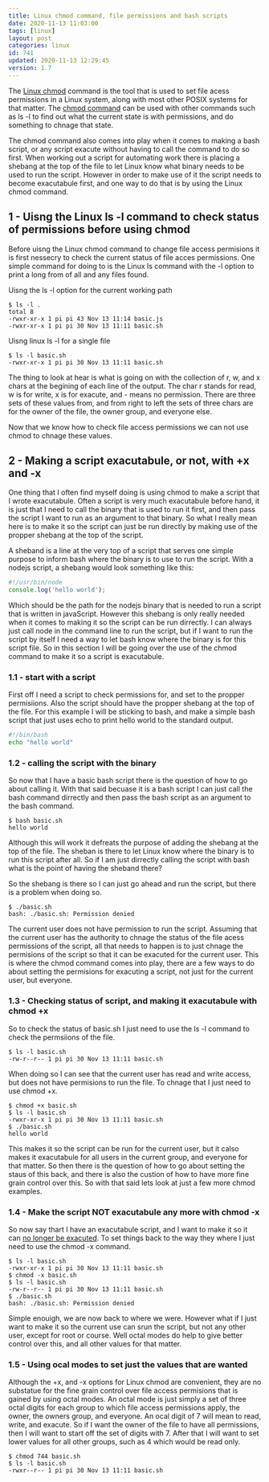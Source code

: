 ```yaml
---
title: Linux chmod command, file permissions and bash scripts
date: 2020-11-13 11:03:00
tags: [linux]
layout: post
categories: linux
id: 741
updated: 2020-11-13 12:29:45
version: 1.7
---
```


The [Linux chmod](https://man7.org/linux/man-pages/man1/chmod.1.html) command is the tool that is used to set file acess permissions in a Linux system, along with most other POSIX systems for that matter. The [chmod command](https://www.howtogeek.com/437958/how-to-use-the-chmod-command-on-linux/) can be used with other commands such as ls -l to find out what the current state is with permissions, and do something to chnage that state.

The chmod command also comes into play when it comes to making a bash script, or any script exacute without having to call the command to do so first. When working out a script for automating work there is placing a shebang at the top of the file to let Linux know what binary needs to be used to run the script. However in order to make use of it the script needs to become exacutabule first, and one way to do that is by using the Linux chmod command.

<!-- more -->

## 1 - Uisng the Linux ls -l command to check status of permissions before using chmod

Before uisng the Linux chmod command to change file access permisions it is first nessecry to check the current status of file acces permissions. One simple command for doing to is the Linux ls command with the -l option to print a long from of all and any files found.


Uisng the ls -l option for the current working path

```
$ ls -l .
total 8
-rwxr-xr-x 1 pi pi 43 Nov 13 11:14 basic.js
-rwxr-xr-x 1 pi pi 30 Nov 13 11:11 basic.sh
```

Uisng linux ls -l for a single file

```
$ ls -l basic.sh
-rwxr-xr-x 1 pi pi 30 Nov 13 11:11 basic.sh
```

The thing to look at hear is what is going on with the collection of r, w, and x chars at the begining of each line of the output. The char r stands for read, w is for write, x is for exacute, and - means no permission. There are three sets of these values from, and from right to left the sets of three chars are for the owner of the file, the owner group, and everyone else.

Now that we know how to check file access permissions we can not use chmod to chnage these values.

## 2 - Making a script exacutabule, or not, with +x and -x

One thing that I often find myself doing is using chmod to make a script that I wrote exacutabule. Often a script is very much exacutabule before hand, it is just that I need to call the binary that is used to run it first, and then pass the script I want to run as an argument to that binary. So what I really mean here is to make it so the script can just be run directly by making use of the propper shebang at the top of the script.

A sheband is a line at the very top of a script that serves one simple purpose to inform bash where the binary is to use to run the script. With a nodejs script, a shebang would look something like this:

```js
#!/usr/bin/node
console.log('hello world');
```

Which should be the path for the nodejs binary that is needed to run a script that is written in javaScript. However this shebang is only really needed when it comes to making it so the script can be run dirrectly. I can always just call node in the command line to run the script, but if I want to run the script by itself I need a way to let bash know where the binary is for this script file. So in this section I will be going over the use of the chmod command to make it so a script is exacutabule.

### 1.1 - start with a script

First off I need a script to check permissions for, and set to the propper permisiions. Also the script should have the propper shebang at the top of the file. For this example I will be sticking to bash, and make a simple bash script that just uses echo to print hello world to the standard output.

```bash
#!/bin/bash
echo "hello world"
```

### 1.2 - calling the script with the binary

So now that I have a basic bash script there is the question of how to go about calling it. With that said becuase it is a bash script I can just call the bash command dirrectly and then pass the bash script as an argument to the bash command.

```
$ bash basic.sh
hello world
```

Although this will work it defreats the purpose of adding the shebang at the top of the file. The sheban is there to let Linux know where the binary is to run this script after all. So if I am just dirrectly calling the script with bash what is the point of having the sheband there?

So the shebang is there so I can just go ahead and run the script, but there is a problem when doing so.

```
$ ./basic.sh
bash: ./basic.sh: Permission denied
```

The current user does not have permission to run the script. Assuming that the current user has the authority to chnage the status of the file acess permissions of the script, all that needs to happen is to just chnage the permisions of the script so that it can be exacuted for the current user. This is where the chmod command comes into play, there are a few ways to do about setting the permisions for exacuting a script, not just for the current user, but everyone.

### 1.3 - Checking status of script, and making it exacutabule with chmod +x

So to check the status of basic.sh I just need to use the ls -l command to check the permsiions of the file.

```
$ ls -l basic.sh
-rw-r--r-- 1 pi pi 30 Nov 13 11:11 basic.sh
```

When doing so I can see that the current user has read and write access, but does not have permisions to run the file. To chnage that I just need to use chmod +x.

```
$ chmod +x basic.sh
$ ls -l basic.sh
-rwxr-xr-x 1 pi pi 30 Nov 13 11:11 basic.sh
$ ./basic.sh
hello world
```

This makes it so the script can be run for the current user, but it calso makes it exacutabule for all users in the current group, and everyone for that matter. So then there is the question of how to go about setting the staus of this back, and there is also the custion of how to have more fine grain control over this. So with that said lets look at just a few more chmod examples.

### 1.4 - Make the script NOT exacutabule any more with chmod -x

So now say thart I have an exacutabule script, and I want to make it so it can [no longer be exacuted](https://superuser.com/questions/541143/how-to-set-a-file-as-not-executable). To set things back to the way they where I just need to use the chmod -x command.

```
$ ls -l basic.sh
-rwxr-xr-x 1 pi pi 30 Nov 13 11:11 basic.sh
$ chmod -x basic.sh
$ ls -l basic.sh
-rw-r--r-- 1 pi pi 30 Nov 13 11:11 basic.sh
$ ./basic.sh
bash: ./basic.sh: Permission denied
```

Simple enouigh, we are now back to where we were. However what if I just want to make it so the current use can srun the script, but not any other user, except for root or course. Well octal modes do help to give better control over this, and all other values for that matter.

### 1.5 - Using ocal modes to set just the values that are wanted

Although the +x, and -x options for Linux chmod are convenient, they are no substatue for the fine grain control over file access permisions that is gained by using octal modes. An octal mode is just simply a set of three octal digits for each group to which file access permissions apply, the owner, the owners group, and everyone. An ocal digit of 7 will mean to read, write, and exacute. So if I want the owner of the file to have all permissions, then I will want to start off the set of digits with 7. After that I will want to set lower values for all other groups, such as 4 which would be read only.

```
$ chmod 744 basic.sh
$ ls -l basic.sh
-rwxr--r-- 1 pi pi 30 Nov 13 11:11 basic.sh
```